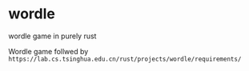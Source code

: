 # wordle
wordle game in purely rust

Wordle game follwed by `https://lab.cs.tsinghua.edu.cn/rust/projects/wordle/requirements/`
